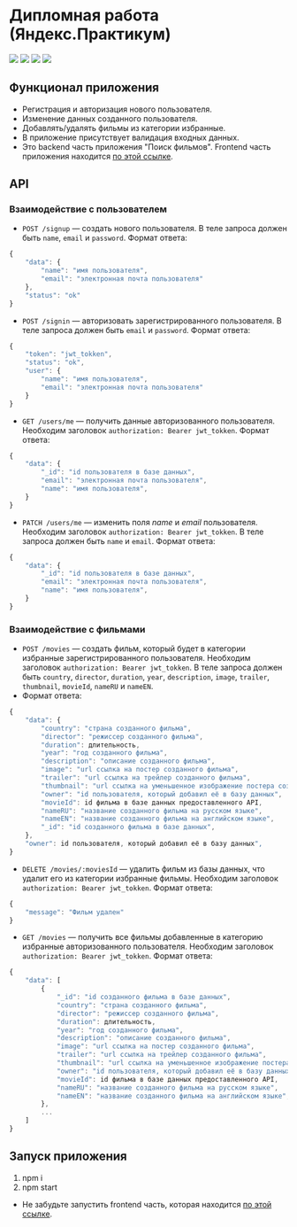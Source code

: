 # Дипломная работа (Яндекс.Практикум)

![](https://shields.io/badge/-JavaScript-yellow)
![](https://shields.io/badge/-Node.js-3E863D)
![](https://shields.io/badge/-MongoDB-00E661)
![](https://shields.io/badge/-Express.JS-384752)

## Функционал приложения 

* Регистрация и авторизация нового пользователя.
* Изменение данных созданного пользователя.
* Добавлять/удалять фильмы из категории избранные.
* В приложение присутствует валидация входных данных.
* Это backend часть приложения "Поиск фильмов". Frontend часть приложения находится [по этой ссылке](https://github.com/tyt34/movies-explorer-frontend). 

## API

### Взаимодействие с пользователем 

* `POST /signup` — создать нового пользователя. В теле запроса должен быть `name`, `email` и `password`. Формат ответа: 
```ts
{
    "data": {
        "name": "имя пользователя",
        "email": "электронная почта пользователя"
    },
    "status": "ok"
}
```

* `POST /signin` — авторизовать зарегистрированного пользователя. В теле запроса должен быть `email` и `password`. Формат ответа: 
```ts
{
    "token": "jwt_tokken",
    "status": "ok",
    "user": {
        "name": "имя пользователя",
        "email": "электронная почта пользователя"
    }
}
```

* `GET /users/me` — получить данные авторизованного пользователя. Необходим заголовок `authorization: Bearer jwt_tokken`. Формат ответа: 
```ts
{
    "data": {
        "_id": "id пользователя в базе данных",
        "email": "электронная почта пользователя",
        "name": "имя пользователя",
    }
}
```

* `PATCH /users/me` — изменить поля *name* и *email* пользователя. Необходим заголовок `authorization: Bearer jwt_tokken`. В теле запроса должен быть `name` и `email`. Формат ответа: 
```ts
{
    "data": {
        "_id": "id пользователя в базе данных",
        "email": "электронная почта пользователя",
        "name": "имя пользователя",
    }
}
```

### Взаимодействие с фильмами

* `POST /movies` — создать фильм, который будет в категории избранные зарегистрированного пользователя. Необходим заголовок `authorization: Bearer jwt_tokken`. В теле запроса должен быть `country`, `director`, `duration`, `year`, `description`, `image`, `trailer`, `thumbnail`, `movieId`, `nameRU` и `nameEN`.
* Формат ответа: 
```ts
{
    "data": {
        "country": "страна созданного фильма",
        "director": "режиссер созданного фильма",
        "duration": длительность,
        "year": "год созданного фильма",
        "description": "описание созданного фильма",
        "image": "url ссылка на постер созданного фильма",
        "trailer": "url ссылка на трейлер созданного фильма",
        "thumbnail": "url ссылка на уменьшенное изображение постера созданного фильма",
        "owner": "id пользователя, который добавил её в базу данных",
        "movieId": id фильма в базе данных предоставленного API,
        "nameRU": "название созданного фильма на русском языке",
        "nameEN": "название созданного фильма на английском языке",
        "_id": "id созданного фильма в базе данных",
    },
    "owner": id пользователя, который добавил её в базу данных",
}
```

* `DELETE /movies/:moviesId` — удалить фильм из базы данных, что удалит его из категории избранные фильмы. Необходим заголовок `authorization: Bearer jwt_tokken`. Формат ответа: 
```ts
{
    "message": "Фильм удален"
}
```

* `GET /movies` — получить все фильмы добавленные в категорию избранные авторизованного пользователя. Необходим заголовок `authorization: Bearer jwt_tokken`. Формат ответа: 
```ts
{
    "data": [
        {
            "_id": "id созданного фильма в базе данных",
            "country": "страна созданного фильма",
            "director": "режиссер созданного фильма",
            "duration": длительность,
            "year": "год созданного фильма",
            "description": "описание созданного фильма",
            "image": "url ссылка на постер созданного фильма",
            "trailer": "url ссылка на трейлер созданного фильма",
            "thumbnail": "url ссылка на уменьшенное изображение постера созданного фильма",
            "owner": "id пользователя, который добавил её в базу данных",
            "movieId": id фильма в базе данных предоставленного API,
            "nameRU": "название созданного фильма на русском языке",
            "nameEN": "название созданного фильма на английском языке",
        },
        ...
    ]
}
```

## Запуск приложения
1. npm i
2. npm start

- Не забудьте запустить frontend часть, которая находится [по этой ссылке](https://github.com/tyt34/movies-explorer-frontend). 
